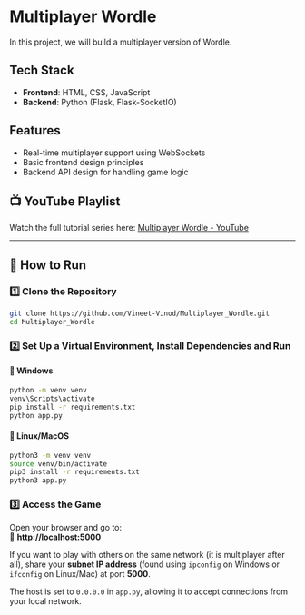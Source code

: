 # Multiplayer Wordle  

In this project, we will build a multiplayer version of Wordle.  

## Tech Stack  
- **Frontend**: HTML, CSS, JavaScript  
- **Backend**: Python (Flask, Flask-SocketIO)  

## Features  
- Real-time multiplayer support using WebSockets  
- Basic frontend design principles  
- Backend API design for handling game logic  

## 📺 YouTube Playlist  
Watch the full tutorial series here: [Multiplayer Wordle - YouTube](https://youtube.com/playlist?list=PLzC38h82FLMs5d5jdfchww37PFcT7GBKB)  

---

## 🚀 How to Run  

### 1️⃣ Clone the Repository  
```sh
git clone https://github.com/Vineet-Vinod/Multiplayer_Wordle.git
cd Multiplayer_Wordle
```

### 2️⃣ Set Up a Virtual Environment, Install Dependencies and Run 
#### 🔹 Windows  
```sh
python -m venv venv
venv\Scripts\activate
pip install -r requirements.txt
python app.py
```

#### 🔹 Linux/MacOS  
```sh
python3 -m venv venv
source venv/bin/activate
pip3 install -r requirements.txt
python3 app.py
```

### 3️⃣ Access the Game  
Open your browser and go to:  
🔗 **http://localhost:5000**  

If you want to play with others on the same network (it is multiplayer after all), share your **subnet IP address** (found using `ipconfig` on Windows or `ifconfig` on Linux/Mac) at port **5000**.  

The host is set to `0.0.0.0` in `app.py`, allowing it to accept connections from your local network.  
